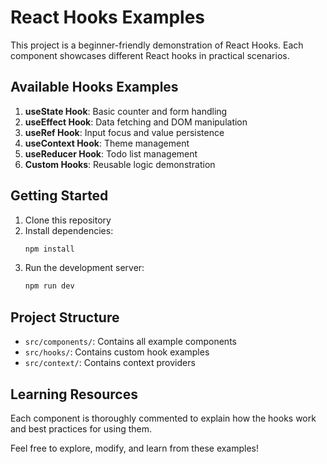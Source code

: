 # React Hooks Examples

This project is a beginner-friendly demonstration of React Hooks. Each component showcases different React hooks in practical scenarios.

## Available Hooks Examples

1. **useState Hook**: Basic counter and form handling
2. **useEffect Hook**: Data fetching and DOM manipulation
3. **useRef Hook**: Input focus and value persistence
4. **useContext Hook**: Theme management
5. **useReducer Hook**: Todo list management
6. **Custom Hooks**: Reusable logic demonstration

## Getting Started

1. Clone this repository
2. Install dependencies:
   ```bash
   npm install
   ```
3. Run the development server:
   ```bash
   npm run dev
   ```

## Project Structure

- `src/components/`: Contains all example components
- `src/hooks/`: Contains custom hook examples
- `src/context/`: Contains context providers

## Learning Resources

Each component is thoroughly commented to explain how the hooks work and best practices for using them.

Feel free to explore, modify, and learn from these examples!
